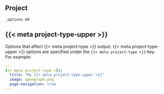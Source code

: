 ## Project

```{.include}
_options.md
```

## {{< meta project-type-upper >}}

Options that affect {{< meta project-type >}} output. {{< meta project-type-upper >}} options are specified under the `{{< meta project-type >}}` key. For example:

```yaml
---
{{< meta project-type >}}:
  title: "My {{< meta project-type-upper >}}"
  image: opengraph.png
  page-navigation: true
---
```

